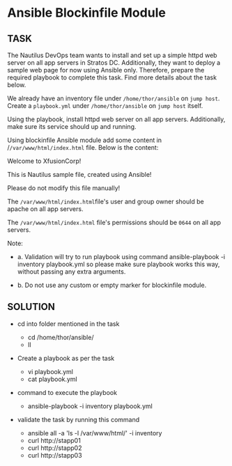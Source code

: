 # Ansible Blockinfile Module

## TASK
The Nautilus DevOps team wants to install and set up a simple httpd web server on all app servers in Stratos DC. Additionally, they want to deploy a sample web page for now using Ansible only. Therefore, prepare the required playbook to complete this task. Find more details about the task below.

We already have an inventory file under `/home/thor/ansible` on `jump host`. Create a `playbook.yml` under `/home/thor/ansible` on `jump host` itself.

Using the playbook, install httpd web server on all app servers. Additionally, make sure its service should up and running.

Using blockinfile Ansible module add some content in /`/var/www/html/index.html` file. Below is the content:

Welcome to XfusionCorp!

This is Nautilus sample file, created using Ansible!

Please do not modify this file manually!

The `/var/www/html/index.html`file's user and group owner should be apache on all app servers.

The `/var/www/html/index.html` file's permissions should be `0644` on all app servers.

Note:

- a. Validation will try to run playbook using command ansible-playbook -i inventory playbook.yml so please make sure playbook works this way, without passing any extra arguments.

- b. Do not use any custom or empty marker for blockinfile module.

## SOLUTION

* cd into folder mentioned in the task 
    - cd  /home/thor/ansible/
    - ll

* Create a playbook as per the task
    - vi playbook.yml
    - cat playbook.yml

* command to execute the playbook 
    -  ansible-playbook -i inventory playbook.yml

* validate the task by running this command
    - ansible all -a 'ls -l /var/www/html/' -i inventory
    - curl http://stapp01
    - curl http://stapp02
    - curl http://stapp03